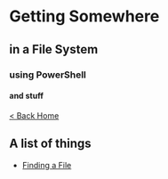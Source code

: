 # Getting Somewhere

## in a File System

### using PowerShell

#### and stuff

[< Back Home](/)

## A list of things

- [Finding a File](/blog/filesystem/finding.md)






